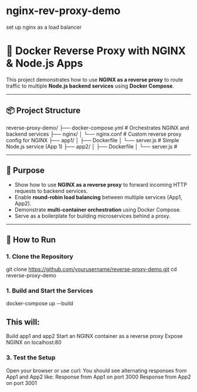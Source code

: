 # nginx-rev-proxy-demo
set up nginx as a load balancer

# 🔁 Docker Reverse Proxy with NGINX & Node.js Apps

This project demonstrates how to use **NGINX as a reverse proxy** to route traffic to multiple **Node.js backend services** using **Docker Compose**.

---
## 📦 Project Structure

reverse-proxy-demo/ ├── docker-compose.yml # Orchestrates NGINX and backend services ├── nginx/ │ └── nginx.conf # Custom reverse proxy config for NGINX ├── app1/ │ ├── Dockerfile │ └── server.js # Simple Node.js service (App 1) ├── app2/ │ ├── Dockerfile │ └── server.js #

---

## 🎯 Purpose

- Show how to use **NGINX as a reverse proxy** to forward incoming HTTP requests to backend services.
- Enable **round-robin load balancing** between multiple services (App1, App2).
- Demonstrate **multi-container orchestration** using Docker Compose.
- Serve as a boilerplate for building microservices behind a proxy.

---

## 🚀 How to Run

### 1. Clone the Repository

  git clone https://github.com/yourusername/reverse-proxy-demo.git
  cd reverse-proxy-demo
  
### 1. Build and Start the Services
  docker-compose up --build

  
## This will:
  Build app1 and app2
  Start an NGINX container as a reverse proxy
  Expose NGINX on localhost:80

### 3. Test the Setup
  Open your browser or use curl:
    You should see alternating responses from App1 and App2 like:
      Response from App1 on port 3000
      Response from App2 on port 3001
